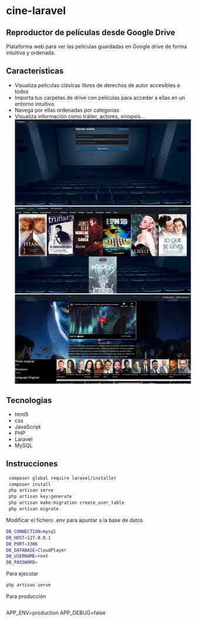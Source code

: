 # cine-laravel

## Reproductor de películas desde Google Drive


Plataforma web para ver las películas guardadas en Google drive de forma intuitiva y ordenada.
## Características

- Visualiza películas clásicas libres de derechos de autor accesibles a todos
- Importa tus carpetas de drive con películas para acceder a ellas en un entorno intuitivo
- Navega por ellas ordenadas por categorías
- Visualiza información como tráiler, actores, sinopsis...
![](https://raw.githubusercontent.com/MarcpTr/cine-laravel/main/login.JPG)
![](https://raw.githubusercontent.com/MarcpTr/cine-laravel/main/principal.JPG)
![](https://raw.githubusercontent.com/MarcpTr/cine-laravel/main/info.JPG)

## Tecnologias
- html5
- css
- JavaScript
- PHP
- Laravel
- MySQL

## Instrucciones
```sh
 composer global require laravel/installer
 composer install
 php artisan serve 
 php artisan key:generate
 php artisan make:migration create_user_table
 php artisan migrate
```


Modificar el fichero .env para apuntar a la base de datos
```sh
DB_CONNECTION=mysql
DB_HOST=127.0.0.1
DB_PORT=3306
DB_DATABASE=CloudPlayer
DB_USERNAME=root
DB_PASSWORD=
```
Para ejecutar
```sh
php artisan serve
```


Para producción
```sh
```
APP_ENV=production
APP_DEBUG=false
```

